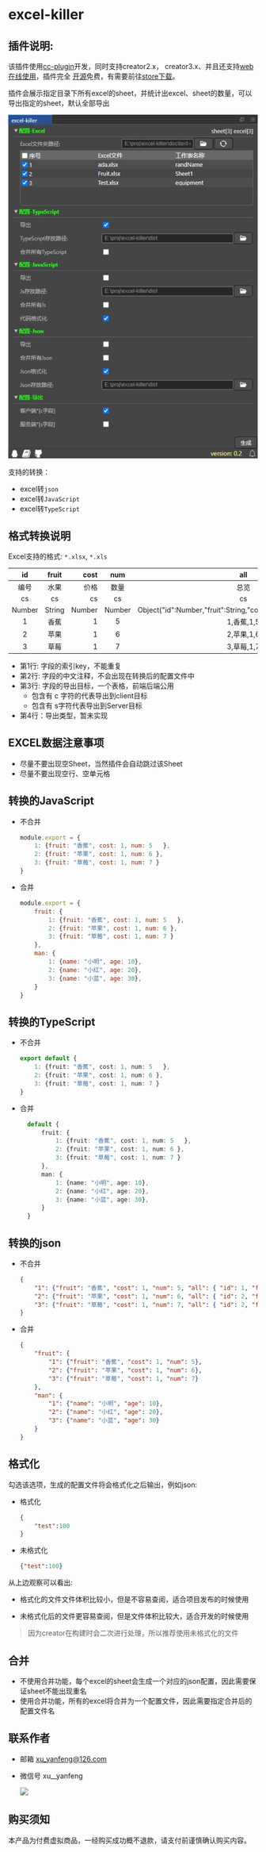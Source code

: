 # excel-killer
## 插件说明:
该插件使用[cc-plugin](https://www.npmjs.com/package/cc-plugin)开发，同时支持creator2.x， creator3.x、并且还支持[web在线使用](https://tidys.github.io/excel-killer/main.html)，插件完全
[开源](https://github.com/tidys/excel-killer)免费，有需要前往[store下载](https://store.cocos.com/app/detail/2016)。

插件会展示指定目录下所有excel的sheet，并统计出excel、sheet的数量，可以导出指定的sheet，默认全部导出

![](./doc/scene.png)

支持的转换：


- excel转`json`
- excel转`JavaScript`
- excel转`TypeScript`

## 格式转换说明
Excel支持的格式: `*.xlsx`, `*.xls`

|   id   | fruit  |   cost |  num   |                              all                              |
| :----: | :----: | -----: | :----: | :-----------------------------------------------------------: |
|  编号  |  水果  |   价格 |  数量  |                             总览                              |
|   cs   |   cs   |     cs |   cs   |                              cs                               |
| Number | String | Number | Number | Object{"id":Number,"fruit":String,"cost":Number,"num":Number} |
|   1    |  香蕉  |      1 |   5    |                          1,香蕉,1,5                           |
|   2    |  苹果  |      1 |   6    |                          2,苹果,1,6                           |
|   3    |  草莓  |      1 |   7    |                          3,草莓,1,7                           |


- 第1行: 字段的索引key，不能重复
- 第2行: 字段的中文注释，不会出现在转换后的配置文件中
- 第3行: 字段的导出目标，一个表格，前端后端公用
  - 包含有 c 字符的代表导出到client目标
  - 包含有 s字符代表导出到Server目标
- 第4行：导出类型，暂未实现
<!-- - 第4行：(by @我是一只傻狍子) 字段的导出规则，支持的类型 (注意:一定是英文的引号,不是中文的! 详见 Test.xlsx 测试用例)
  - Number
  - String
  - Array[Number|String]
  - Array[Array[Array|String]]
  - Array[Object{"key1":Number|String|Array[Number|String], ..."keyN"}]
  - Object{"key1":Number|String|Array[Number|String], ..."keyN"}  -->

## EXCEL数据注意事项
- 尽量不要出现空Sheet，当然插件会自动跳过该Sheet
- 尽量不要出现空行、空单元格


## 转换的JavaScript
- 不合并
    ```js
    module.export = {
        1: {fruit: "香蕉", cost: 1, num: 5   },
        2: {fruit: "苹果", cost: 1, num: 6 },
        3: {fruit: "草莓", cost: 1, num: 7 }
    }
    ```
- 合并
    ```javascript
    module.export = {
        fruit: {
            1: {fruit: "香蕉", cost: 1, num: 5   },
            2: {fruit: "苹果", cost: 1, num: 6 },
            3: {fruit: "草莓", cost: 1, num: 7 }
        },
        man: {
            1: {name: "小明", age: 10},
            2: {name: "小红", age: 20},
            3: {name: "小蓝", age: 30},
        }
    }
    ```
## 转换的TypeScript
- 不合并
    ```ts
    export default {
        1: {fruit: "香蕉", cost: 1, num: 5   },
        2: {fruit: "苹果", cost: 1, num: 6 },
        3: {fruit: "草莓", cost: 1, num: 7 }
    }
    ```
- 合并
  ```ts
    default {
        fruit: {
            1: {fruit: "香蕉", cost: 1, num: 5   },
            2: {fruit: "苹果", cost: 1, num: 6 },
            3: {fruit: "草莓", cost: 1, num: 7 }
        },
        man: {
            1: {name: "小明", age: 10},
            2: {name: "小红", age: 20},
            3: {name: "小蓝", age: 30},
        }
    }
  ```

## 转换的json
- 不合并
 
    ```json
    {
        "1": {"fruit": "香蕉", "cost": 1, "num": 5, "all": { "id": 1, "fruit": "香蕉", "cost": 1, "num": 5 }},
        "2": {"fruit": "苹果", "cost": 1, "num": 6, "all": { "id": 2, "fruit": "苹果", "cost": 1, "num": 6 }},
        "3": {"fruit": "草莓", "cost": 1, "num": 7, "all": { "id": 2, "fruit": "苹果", "cost": 1, "num": 7 }}
    }
    ```
- 合并
    ```json
    {
        "fruit": {
            "1": {"fruit": "香蕉", "cost": 1, "num": 5},
            "2": {"fruit": "苹果", "cost": 1, "num": 6},
            "3": {"fruit": "草莓", "cost": 1, "num": 7}
        },
        "man": {
            "1": {"name": "小明", "age": 10},
            "2": {"name": "小红", "age": 20},
            "3": {"name": "小蓝", "age": 30}
        }
    }
    ```
 
## 格式化
勾选该选项，生成的配置文件将会格式化之后输出，例如json:
- 格式化
    ```json
    {
        "test":100
    }
    ```
- 未格式化
    ```json
    {"test":100}
    ```

从上边观察可以看出:

- 格式化的文件文件体积比较小，但是不容易查阅，适合项目发布的时候使用

- 未格式化后的文件更容易查阅，但是文件体积比较大，适合开发的时候使用

> 因为creator在构建时会二次进行处理，所以推荐使用未格式化的文件
> 
## 合并
- 不使用合并功能，每个excel的sheet会生成一个对应的json配置，因此需要保证sheet不能出现重名
- 使用合并功能，所有的excel将合并为一个配置文件，因此需要指定合并后的配置文件名

## 联系作者 
- 邮箱 xu_yanfeng@126.com
- 微信号 xu__yanfeng

    ![](https://download.cocos.com/CocosStore/markdown/0aa4773f76bb4f998bf0b1078752f128/0aa4773f76bb4f998bf0b1078752f128.jpg)
 

## 购买须知 
本产品为付费虚拟商品，一经购买成功概不退款，请支付前谨慎确认购买内容。